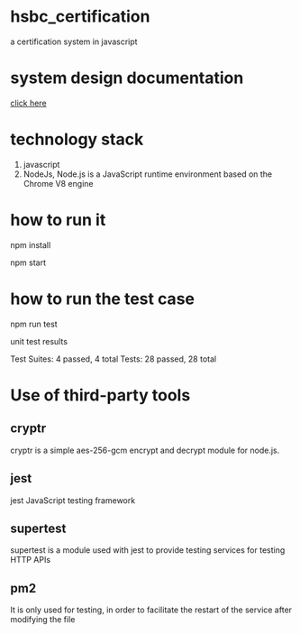 # hsbc_certification
a certification system in javascript


# system design documentation

[click here](https://github.com/leo-me/hsbc_certification/blob/main/design.md)

# technology stack
1. javascript
2. NodeJs, Node.js is a JavaScript runtime environment based on the Chrome V8 engine

# how to run it

npm install

npm start

# how to run the test case
npm run test

unit test results

Test Suites: 4 passed, 4 total
Tests:       28 passed, 28 total


# Use of third-party tools
## cryptr
cryptr is a simple aes-256-gcm encrypt and decrypt module for node.js.

## jest
jest JavaScript testing framework

## supertest
supertest is a module used with jest to provide testing services for testing HTTP APIs

## pm2
It is only used for testing, in order to facilitate the restart of the service after modifying the file
